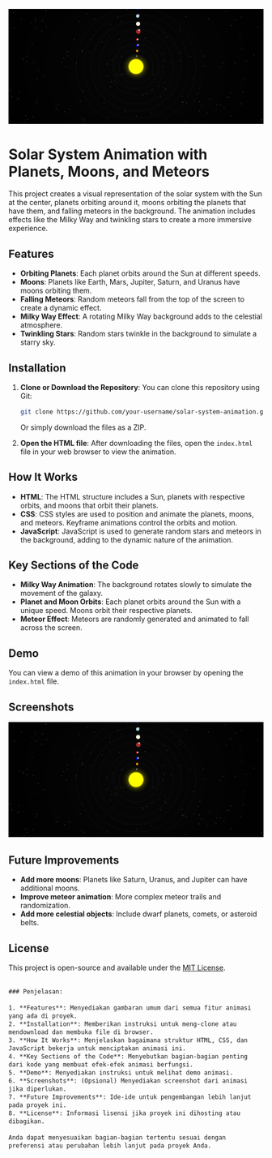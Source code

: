 ![Solar System Animation Screenshot](screenshot.png)

# Solar System Animation with Planets, Moons, and Meteors

This project creates a visual representation of the solar system with the Sun at the center, planets orbiting around it, moons orbiting the planets that have them, and falling meteors in the background. The animation includes effects like the Milky Way and twinkling stars to create a more immersive experience.

## Features
- **Orbiting Planets**: Each planet orbits around the Sun at different speeds.
- **Moons**: Planets like Earth, Mars, Jupiter, Saturn, and Uranus have moons orbiting them.
- **Falling Meteors**: Random meteors fall from the top of the screen to create a dynamic effect.
- **Milky Way Effect**: A rotating Milky Way background adds to the celestial atmosphere.
- **Twinkling Stars**: Random stars twinkle in the background to simulate a starry sky.

## Installation

1. **Clone or Download the Repository**:
   You can clone this repository using Git:
   ```bash
   git clone https://github.com/your-username/solar-system-animation.git
   ```
   Or simply download the files as a ZIP.

2. **Open the HTML file**:
   After downloading the files, open the `index.html` file in your web browser to view the animation.

## How It Works

- **HTML**: The HTML structure includes a Sun, planets with respective orbits, and moons that orbit their planets.
- **CSS**: CSS styles are used to position and animate the planets, moons, and meteors. Keyframe animations control the orbits and motion.
- **JavaScript**: JavaScript is used to generate random stars and meteors in the background, adding to the dynamic nature of the animation.

## Key Sections of the Code

- **Milky Way Animation**: The background rotates slowly to simulate the movement of the galaxy.
- **Planet and Moon Orbits**: Each planet orbits around the Sun with a unique speed. Moons orbit their respective planets.
- **Meteor Effect**: Meteors are randomly generated and animated to fall across the screen.

## Demo

You can view a demo of this animation in your browser by opening the `index.html` file.

## Screenshots

![Solar System Animation Screenshot](screenshot.png)

## Future Improvements

- **Add more moons**: Planets like Saturn, Uranus, and Jupiter can have additional moons.
- **Improve meteor animation**: More complex meteor trails and randomization.
- **Add more celestial objects**: Include dwarf planets, comets, or asteroid belts.

## License

This project is open-source and available under the [MIT License](LICENSE).
```

### Penjelasan:

1. **Features**: Menyediakan gambaran umum dari semua fitur animasi yang ada di proyek.
2. **Installation**: Memberikan instruksi untuk meng-clone atau mendownload dan membuka file di browser.
3. **How It Works**: Menjelaskan bagaimana struktur HTML, CSS, dan JavaScript bekerja untuk menciptakan animasi ini.
4. **Key Sections of the Code**: Menyebutkan bagian-bagian penting dari kode yang membuat efek-efek animasi berfungsi.
5. **Demo**: Menyediakan instruksi untuk melihat demo animasi.
6. **Screenshots**: (Opsional) Menyediakan screenshot dari animasi jika diperlukan.
7. **Future Improvements**: Ide-ide untuk pengembangan lebih lanjut pada proyek ini.
8. **License**: Informasi lisensi jika proyek ini dihosting atau dibagikan.

Anda dapat menyesuaikan bagian-bagian tertentu sesuai dengan preferensi atau perubahan lebih lanjut pada proyek Anda.
